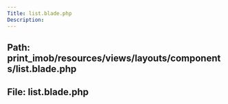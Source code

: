```yaml
---
Title: list.blade.php
Description:
---
```


## Path: print_imob/resources/views/layouts/components/list.blade.php
## File: list.blade.php
